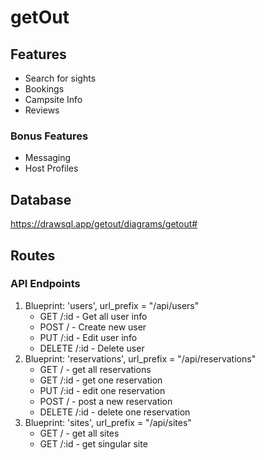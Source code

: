 # getOut

## Features
* Search for sights
* Bookings
* Campsite Info
* Reviews

### Bonus Features
* Messaging
* Host Profiles

## Database
https://drawsql.app/getout/diagrams/getout#

## Routes
### API Endpoints
1. Blueprint: 'users', url_prefix = "/api/users"
    * GET /:id - Get all user info
    * POST / - Create new user
    * PUT /:id - Edit user info
    * DELETE /:id - Delete user
2. Blueprint: 'reservations', url_prefix = "/api/reservations"
    * GET / - get all reservations
    * GET /:id - get one reservation
    * PUT /:id - edit one reservation
    * POST / - post a new reservation
    * DELETE /:id - delete one reservation
3. Blueprint: 'sites', url_prefix = "/api/sites"
    * GET / - get all sites
    * GET /:id - get singular site
